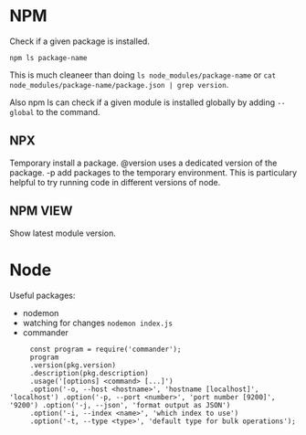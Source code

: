 NPM
===
Check if a given package is installed.

	npm ls package-name
	
This is much cleaneer than doing ```ls node_modules/package-name``` or ```cat node_modules/package-name/package.json | grep version```.

Also npm ls can check if a given module is installed globally by adding ```--global``` to the command.

NPX
---
Temporary install a package.
@version uses a dedicated version of the package.
-p add packages to the temporary environment. This is particulary helpful to try running code in different versions of node.

NPM VIEW
---
Show latest module version.


Node
===
Useful packages:

 * nodemon
  * watching for changes ```nodemon index.js```
 * commander
```
	 const program = require('commander');
	 program
	 .version(pkg.version)
	 .description(pkg.description)
	 .usage('[options] <command> [...]')
	 .option('-o, --host <hostname>', 'hostname [localhost]', 'localhost') .option('-p, --port <number>', 'port number [9200]', '9200') .option('-j, --json', 'format output as JSON')
	 .option('-i, --index <name>', 'which index to use')
	 .option('-t, --type <type>', 'default type for bulk operations');
```